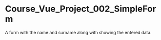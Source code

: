 # Course_Vue_Project_002_SimpleForm
A form with the name and surname along with showing the entered data.
